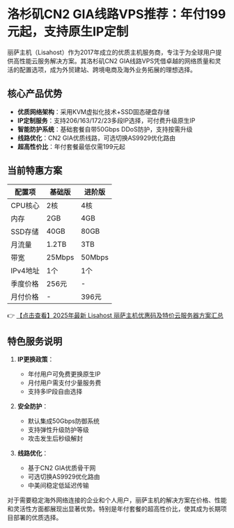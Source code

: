 # 洛杉矶CN2 GIA线路VPS推荐：年付199元起，支持原生IP定制

丽萨主机（Lisahost）作为2017年成立的优质主机服务商，专注于为全球用户提供高性能云服务解决方案。其洛杉矶CN2 GIA线路VPS凭借卓越的网络质量和灵活的配置选项，成为外贸建站、跨境电商及海外业务拓展的理想选择。

## 核心产品优势

- **优质网络架构**：采用KVM虚拟化技术+SSD固态硬盘存储
- **IP定制服务**：支持206/163/172/23多段IP选择，可付费升级原生IP
- **智能防护系统**：基础套餐自带50Gbps DDoS防护，支持按需升级
- **线路优化**：CN2 GIA优质线路，可选切换AS9929优化路由
- **超高性价比**：年付套餐最低仅需199元起

## 当前特惠方案

| 配置项       | 基础版              | 进阶版              |
|--------------|---------------------|---------------------|
| CPU核心      | 2核                 | 4核                 |
| 内存         | 2GB                 | 4GB                 |
| SSD存储      | 40GB                | 80GB                |
| 月流量       | 1.2TB               | 3TB                 |
| 带宽         | 25Mbps              | 50Mbps              |
| IPv4地址     | 1个                 | 1个                 |
| 季度价格     | 256元               | -                   |
| 月付价格     | -                   | 396元               |

👉 [【点击查看】2025年最新 Lisahost 丽萨主机优惠码及特价云服务器方案汇总](https://bit.ly/lisazhuji)

## 特色服务说明

1. **IP更换政策**：
   - 年付用户可免费更换原生IP
   - 月付用户需支付少量服务费
   - 支持多IP段自由选择

2. **安全防护**：
   - 默认集成50Gbps防御系统
   - 支持弹性升级防护等级
   - 攻击发生后秒级解封

3. **线路优化**：
   - 基于CN2 GIA优质骨干网
   - 可选切换AS9929优化路由
   - 中美间稳定低延迟传输

对于需要稳定海外网络连接的企业和个人用户，丽萨主机的解决方案在价格、性能和灵活性方面都展现出显著优势。特别是年付套餐的超高性价比，使其成为长期项目部署的优质选择。